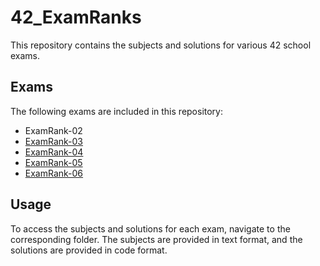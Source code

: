 # 42_ExamRanks

This repository contains the subjects and solutions for various 42 school exams.

## Exams

The following exams are included in this repository:

  - ExamRank-02
  - [ExamRank-03](./ExamRank-03/)
  - [ExamRank-04](./ExamRank-04/)
  - [ExamRank-05](./ExamRank-05/)
  - [ExamRank-06](./ExamRank-06/)

## Usage

To access the subjects and solutions for each exam, navigate to the corresponding folder. The subjects are provided in text format, and the solutions are provided in code format.
